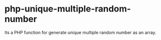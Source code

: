 php-unique-multiple-random-number
=================================

Its a PHP function for generate unique multiple random number as an array. 
